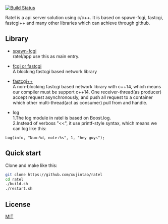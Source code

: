 [![Build Status](https://travis-ci.org/xujintao/ratel.svg?branch=master)](https://travis-ci.org/xujintao/ratel)

Ratel is a api server solution using c/c++. It is based on spawn-fcgi, fastcgi, fastcgi++ and many other libraries which can achieve through github.

## Library

* [spawn-fcgi](https://github.com/lighttpd/spawn-fcgi)  
ratel/app use this as main entry.

* [fcgi or fastcgi](https://github.com/LuaDist/fcgi)  
A blocking fastcgi based network library

* [fastcgi++](https://github.com/eddic/fastcgipp)  
A non-blocking fastcgi based network library with c++14, which means our compiler must be support c++14.
One receiver-thread(as producer) accept request asynchronously, and push all request to a container 
which other multi-thread(act as consumer) pull from and handle.

* log  
1.The log module in ratel is based on Boost.log.  
2.Instead of verboss "<<", it use printf-style syntax, which means we can log like this:  
```
Log(info, "Num:%d, note:%s", 1, "hey guys");
```

## Quick start

Clone and make like this:
```sh
git clone https://github.com/xujintao/ratel
cd ratel
./build.sh
./restart.sh
```

## License

[MIT](https://github.com/xujintao/ratel/blob/master/LICENSE)